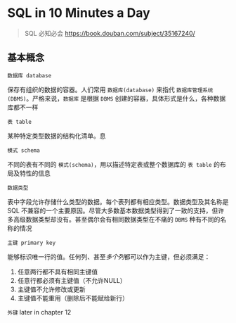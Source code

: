 # SQL in 10 Minutes a Day

> SQL 必知必会 https://book.douban.com/subject/35167240/

## 基本概念

`数据库 database`

保存有组织的数据的容器。人们常用 `数据库(database)` 来指代 `数据库管理系统(DBMS)`。严格来说，`数据库` 是根据 `DBMS` 创建的容器，具体形式是什么，各种数据库都不一样

`表 table`

某种特定类型数据的结构化清单。息

`模式 schema`

不同的表有不同的 `模式(schema)`，用以描述特定表或整个数据库的 `表 table` 的布局及特性的信息

`数据类型`

表中字段允许存储什么类型的数据。每个表列都有相应类型。数据类型及其名称是 SQL 不兼容的一个主要原因。尽管大多数基本数据类型得到了一致的支持，但许多高级数据类型却没有。甚至偶尔会有相同数据类型在不痛的 `DBMS` 种有不同的名称的情况

`主键 primary key`

能够标识唯一行的值。任何列、甚至*多个列*都可以作为主键，但必须满足：
1. 任意两行都不具有相同主键值 
2. 任意行都必须有主键值（不允许NULL）
3. 主键值不允许修改或更新
4. 主键值不能重用（删除后不能赋给新行）

`外键`
later in chapter 12
